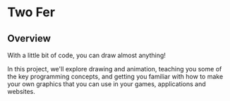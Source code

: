 # Two Fer

## Overview

With a little bit of code, you can draw almost anything!

In this project, we'll explore drawing and animation, teaching you some of the key programming concepts, and getting you familiar with how to make your own graphics that you can use in your games, applications and websites.
